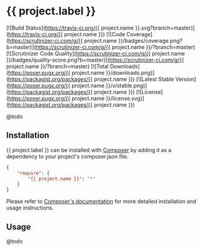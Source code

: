 # {{ project.label }}

[![Build Status](https://travis-ci.org/{{ project.name }}.svg?branch=master)](https://travis-ci.org/{{ project.name }})
[![Code Coverage](https://scrutinizer-ci.com/g/{{ project.name }}/badges/coverage.png?b=master)](https://scrutinizer-ci.com/g/{{ project.name }}/?branch=master)
[![Scrutinizer Code Quality](https://scrutinizer-ci.com/g/{{ project.name }}/badges/quality-score.png?b=master)](https://scrutinizer-ci.com/g/{{ project.name }}/?branch=master)
[![Total Downloads](https://poser.pugx.org/{{ project.name }}/downloads.png)](https://packagist.org/packages/{{ project.name }})
[![Latest Stable Version](https://poser.pugx.org/{{ project.name }}/v/stable.png)](https://packagist.org/packages/{{ project.name }})
[![License](https://poser.pugx.org/{{ project.name }}/license.svg)](https://packagist.org/packages/{{ project.name }})

@todo

## Installation

{{ project.label }} can be installed with [Composer](http://getcomposer.org)
by adding it as a dependency to your project's composer.json file.

```json
{
    "require": {
        "{{ project.name }}": "*"
    }
}
```

Please refer to [Composer's documentation](https://github.com/composer/composer/blob/master/doc/00-intro.md#introduction)
for more detailed installation and usage instructions.

## Usage

@todo
